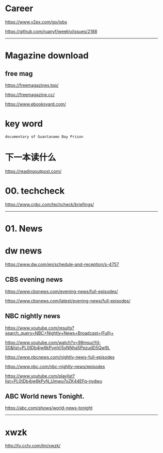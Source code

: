 #  Career

https://www.v2ex.com/go/jobs

https://github.com/ruanyf/weekly/issues/2188


---



# Magazine download
##  free mag
https://freemagazines.top/ 

https://freemagazine.cc/   


https://www.ebooksyard.com/   




# key word

```
documentary of Guantanamo Bay Prison

```


#  下一本读什么   
https://readingoutpost.com/   


# 00. techcheck
https://www.cnbc.com/techcheck/briefings/     


---

#  01. News

# dw news

https://www.dw.com/en/schedule-and-reception/s-4757


## CBS evening news
https://www.cbsnews.com/evening-news/full-episodes/    

https://www.cbsnews.com/latest/evening-news/full-episodes/


##  NBC nightly news

https://www.youtube.com/results?search_query=NBC+Nightly+News+Broadcast+(Full)+



https://www.youtube.com/watch?v=98msucYd-S0&list=PL0tDb4jw6kPymVj5xNNha5PezudD5Qw9L


https://www.nbcnews.com/nightly-news-full-episodes

https://www.nbc.com/nbc-nightly-news/episodes


https://www.youtube.com/playlist?list=PL0tDb4jw6kPyN_Umwu7oZK44EFq-nvdwu   



##  ABC World news Tonight. 

https://abc.com/shows/world-news-tonight     



---




#   xwzk


http://tv.cctv.com/lm/xwzk/   


